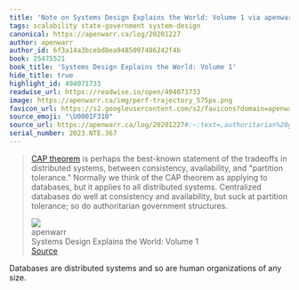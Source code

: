 ```yaml
---
title: 'Note on Systems Design Explains the World: Volume 1 via apenwarr'
tags: scalability state-government system-design
canonical: https://apenwarr.ca/log/20201227
author: apenwarr
author_id: 6f3a14a3bcebd8ea9485097486242f4b
book: 25475521
book_title: 'Systems Design Explains the World: Volume 1'
hide_title: true
highlight_id: 494071733
readwise_url: https://readwise.io/open/494071733
image: https://apenwarr.ca/img/perf-trajectory_575px.png
favicon_url: https://s2.googleusercontent.com/s2/favicons?domain=apenwarr.ca
source_emoji: "\U0001F310"
source_url: https://apenwarr.ca/log/20201227#:~:text=,authoritarian%20government%20structures.
serial_number: 2023.NTE.367
---
```

> [CAP theorem](https://en.wikipedia.org/wiki/CAP_theorem) is perhaps the best-known statement of the tradeoffs in distributed systems, between consistency, availability, and "partition tolerance." Normally we think of the CAP theorem as applying to databases, but it applies to all distributed systems. Centralized databases do well at consistency and availability, but suck at partition tolerance; so do authoritarian government structures.
> <div class="quoteback-footer"><div class="quoteback-avatar"><img class="mini-favicon" src="https://s2.googleusercontent.com/s2/favicons?domain=apenwarr.ca"></div><div class="quoteback-metadata"><div class="metadata-inner"><span style="display:none">FROM:</span><div aria-label="apenwarr" class="quoteback-author"> apenwarr</div><div aria-label="Systems Design Explains the World: Volume 1" class="quoteback-title"> Systems Design Explains the World: Volume 1</div></div></div><div class="quoteback-backlink"><a target="_blank" aria-label="go to the full text of this quotation" rel="noopener" href="https://apenwarr.ca/log/20201227#:~:text=,authoritarian%20government%20structures." class="quoteback-arrow"> Source</a></div></div>

Databases are distributed systems and so are human organizations of any size.
